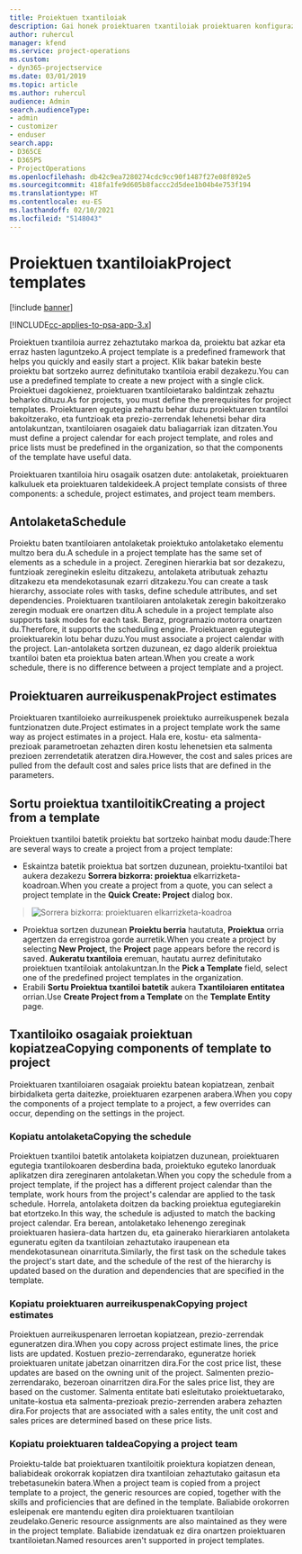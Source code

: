```yaml
---
title: Proiektuen txantiloiak
description: Gai honek proiektuaren txantiloiak proiektuaren konfigurazio bizkorra egiteko erabiltzeko moduari buruzko informazioa eskaintzen du.
author: ruhercul
manager: kfend
ms.service: project-operations
ms.custom:
- dyn365-projectservice
ms.date: 03/01/2019
ms.topic: article
ms.author: ruhercul
audience: Admin
search.audienceType:
- admin
- customizer
- enduser
search.app:
- D365CE
- D365PS
- ProjectOperations
ms.openlocfilehash: db42c9ea7280274cdc9cc90f1487f27e08f892e5
ms.sourcegitcommit: 418fa1fe9d605b8faccc2d5dee1b04b4e753f194
ms.translationtype: HT
ms.contentlocale: eu-ES
ms.lasthandoff: 02/10/2021
ms.locfileid: "5148043"
---
```

# <a name="project-templates"></a><span data-ttu-id="caf6a-103">Proiektuen txantiloiak</span><span class="sxs-lookup"><span data-stu-id="caf6a-103">Project templates</span></span> 

[!include [banner](../includes/psa-now-project-operations.md)]

[!INCLUDE[cc-applies-to-psa-app-3.x](../includes/cc-applies-to-psa-app-3x.md)]

<span data-ttu-id="caf6a-104">Proiektuen txantiloia aurrez zehaztutako markoa da, proiektu bat azkar eta erraz hasten laguntzeko.</span><span class="sxs-lookup"><span data-stu-id="caf6a-104">A project template is a predefined framework that helps you quickly and easily start a project.</span></span> <span data-ttu-id="caf6a-105">Klik bakar batekin beste proiektu bat sortzeko aurrez definitutako txantiloia erabil dezakezu.</span><span class="sxs-lookup"><span data-stu-id="caf6a-105">You can use a predefined template to create a new project with a single click.</span></span> <span data-ttu-id="caf6a-106">Proiektuei dagokienez, proiektuaren txantiloietarako baldintzak zehaztu beharko dituzu.</span><span class="sxs-lookup"><span data-stu-id="caf6a-106">As for projects, you must define the prerequisites for project templates.</span></span> <span data-ttu-id="caf6a-107">Proiektuaren egutegia zehaztu behar duzu proiektuaren txantiloi bakoitzerako, eta funtzioak eta prezio-zerrendak lehenetsi behar dira antolakuntzan, txantiloiaren osagaiek datu baliagarriak izan ditzaten.</span><span class="sxs-lookup"><span data-stu-id="caf6a-107">You must define a project calendar for each project template, and roles and price lists must be predefined in the organization, so that the components of the template have useful data.</span></span>

<span data-ttu-id="caf6a-108">Proiektuaren txantiloia hiru osagaik osatzen dute: antolaketak, proiektuaren kalkuluek eta proiektuaren taldekideek.</span><span class="sxs-lookup"><span data-stu-id="caf6a-108">A project template consists of three components: a schedule, project estimates, and project team members.</span></span>

## <a name="schedule"></a><span data-ttu-id="caf6a-109">Antolaketa</span><span class="sxs-lookup"><span data-stu-id="caf6a-109">Schedule</span></span>

<span data-ttu-id="caf6a-110">Proiektu baten txantiloiaren antolaketak proiektuko antolaketako elementu multzo bera du.</span><span class="sxs-lookup"><span data-stu-id="caf6a-110">A schedule in a project template has the same set of elements as a schedule in a project.</span></span> <span data-ttu-id="caf6a-111">Zereginen hierarkia bat sor dezakezu, funtzioak zereginekin esleitu ditzakezu, antolaketa atributuak zehaztu ditzakezu eta mendekotasunak ezarri ditzakezu.</span><span class="sxs-lookup"><span data-stu-id="caf6a-111">You can create a task hierarchy, associate roles with tasks, define schedule attributes, and set dependencies.</span></span> <span data-ttu-id="caf6a-112">Proiektuaren txantiloiaren antolaketak zeregin bakoitzerako zeregin moduak ere onartzen ditu.</span><span class="sxs-lookup"><span data-stu-id="caf6a-112">A schedule in a project template also supports task modes for each task.</span></span> <span data-ttu-id="caf6a-113">Beraz, programazio motorra onartzen du.</span><span class="sxs-lookup"><span data-stu-id="caf6a-113">Therefore, it supports the scheduling engine.</span></span> <span data-ttu-id="caf6a-114">Proiektuaren egutegia proiektuarekin lotu behar duzu.</span><span class="sxs-lookup"><span data-stu-id="caf6a-114">You must associate a project calendar with the project.</span></span> <span data-ttu-id="caf6a-115">Lan-antolaketa sortzen duzunean, ez dago alderik proiektua txantiloi baten eta proiektua baten artean.</span><span class="sxs-lookup"><span data-stu-id="caf6a-115">When you create a work schedule, there is no difference between a project template and a project.</span></span>

## <a name="project-estimates"></a><span data-ttu-id="caf6a-116">Proiektuaren aurreikuspenak</span><span class="sxs-lookup"><span data-stu-id="caf6a-116">Project estimates</span></span>

<span data-ttu-id="caf6a-117">Proiektuaren txantiloieko aurreikuspenek proiektuko aurreikuspenek bezala funtzionatzen dute.</span><span class="sxs-lookup"><span data-stu-id="caf6a-117">Project estimates in a project template work the same way as project estimates in a project.</span></span> <span data-ttu-id="caf6a-118">Hala ere, kostu- eta salmenta-prezioak parametroetan zehazten diren kostu lehenetsien eta salmenta prezioen zerrendetatik ateratzen dira.</span><span class="sxs-lookup"><span data-stu-id="caf6a-118">However, the cost and sales prices are pulled from the default cost and sales price lists that are defined in the parameters.</span></span>

## <a name="creating-a-project-from-a-template"></a><span data-ttu-id="caf6a-119">Sortu proiektua txantiloitik</span><span class="sxs-lookup"><span data-stu-id="caf6a-119">Creating a project from a template</span></span>
 
<span data-ttu-id="caf6a-120">Proiektuen txantiloi batetik proiektu bat sortzeko hainbat modu daude:</span><span class="sxs-lookup"><span data-stu-id="caf6a-120">There are several ways to create a project from a project template:</span></span>

- <span data-ttu-id="caf6a-121">Eskaintza batetik proiektua bat sortzen duzunean, proiektu-txantiloi bat aukera dezakezu **Sorrera bizkorra: proiektua** elkarrizketa-koadroan.</span><span class="sxs-lookup"><span data-stu-id="caf6a-121">When you create a project from a quote, you can select a project template in the **Quick Create: Project** dialog box.</span></span>

> ![Sorrera bizkorra: proiektuaren elkarrizketa-koadroa](media/project-11.png)

- <span data-ttu-id="caf6a-123">Proiektua sortzen duzunean **Proiektu berria** hautatuta, **Proiektua** orria agertzen da erregistroa gorde aurretik.</span><span class="sxs-lookup"><span data-stu-id="caf6a-123">When you create a project by selecting **New Project**, the **Project** page appears before the record is saved.</span></span> <span data-ttu-id="caf6a-124">**Aukeratu txantiloia** eremuan, hautatu aurrez definitutako proiektuen txantiloiak antolakuntzan.</span><span class="sxs-lookup"><span data-stu-id="caf6a-124">In the **Pick a Template** field, select one of the predefined project templates in the organization.</span></span>
- <span data-ttu-id="caf6a-125">Erabili **Sortu Proiektua txantiloi batetik** aukera **Txantiloiaren entitatea** orrian.</span><span class="sxs-lookup"><span data-stu-id="caf6a-125">Use **Create Project from a Template** on the **Template Entity** page.</span></span>

## <a name="copying-components-of-template-to-project"></a><span data-ttu-id="caf6a-126">Txantiloiko osagaiak proiektuan kopiatzea</span><span class="sxs-lookup"><span data-stu-id="caf6a-126">Copying components of template to project</span></span>

<span data-ttu-id="caf6a-127">Proiektuaren txantiloiaren osagaiak proiektu batean kopiatzean, zenbait birbidalketa gerta daitezke, proiektuaren ezarpenen arabera.</span><span class="sxs-lookup"><span data-stu-id="caf6a-127">When you copy the components of a project template to a project, a few overrides can occur, depending on the settings in the project.</span></span>

### <a name="copying-the-schedule"></a><span data-ttu-id="caf6a-128">Kopiatu antolaketa</span><span class="sxs-lookup"><span data-stu-id="caf6a-128">Copying the schedule</span></span>

<span data-ttu-id="caf6a-129">Proiektuen txantiloi batetik antolaketa koipiatzen duzunean, proiektuaren egutegia txantilokoaren desberdina bada, proiektuko eguteko lanorduak aplikatzen dira zereginaren antolaketan.</span><span class="sxs-lookup"><span data-stu-id="caf6a-129">When you copy the schedule from a project template, if the project has a different project calendar than the template, work hours from the project's calendar are applied to the task schedule.</span></span> <span data-ttu-id="caf6a-130">Horrela, antolaketa doitzen da backing proiektua egutegiarekin bat etortzeko.</span><span class="sxs-lookup"><span data-stu-id="caf6a-130">In this way, the schedule is adjusted to match the backing project calendar.</span></span> <span data-ttu-id="caf6a-131">Era berean, antolaketako lehenengo zereginak proiektuaren hasiera-data hartzen du, eta gainerako hierarkiaren antolaketa eguneratu egiten da txantiloian zehaztutako iraupenean eta mendekotasunean oinarrituta.</span><span class="sxs-lookup"><span data-stu-id="caf6a-131">Similarly, the first task on the schedule takes the project's start date, and the schedule of the rest of the hierarchy is updated based on the duration and dependencies that are specified in the template.</span></span> 

### <a name="copying-project-estimates"></a><span data-ttu-id="caf6a-132">Kopiatu proiektuaren aurreikuspenak</span><span class="sxs-lookup"><span data-stu-id="caf6a-132">Copying project estimates</span></span> 

<span data-ttu-id="caf6a-133">Proiektuen aurreikuspenaren lerroetan kopiatzean, prezio-zerrendak eguneratzen dira.</span><span class="sxs-lookup"><span data-stu-id="caf6a-133">When you copy across project estimate lines, the price lists are updated.</span></span> <span data-ttu-id="caf6a-134">Kostuen prezio-zerrendarako, eguneratze horiek proiektuaren unitate jabetzan oinarritzen dira.</span><span class="sxs-lookup"><span data-stu-id="caf6a-134">For the cost price list, these updates are based on the owning unit of the project.</span></span> <span data-ttu-id="caf6a-135">Salmenten prezio-zerrendarako, bezeroan oinarritzen dira.</span><span class="sxs-lookup"><span data-stu-id="caf6a-135">For the sales price list, they are based on the customer.</span></span> <span data-ttu-id="caf6a-136">Salmenta entitate bati esleitutako proiektuetarako, unitate-kostua eta salmenta-prezioak prezio-zerrenden arabera zehazten dira.</span><span class="sxs-lookup"><span data-stu-id="caf6a-136">For projects that are associated with a sales entity, the unit cost and sales prices are determined based on these price lists.</span></span>

### <a name="copying-a-project-team"></a><span data-ttu-id="caf6a-137">Kopiatu proiektuaren taldea</span><span class="sxs-lookup"><span data-stu-id="caf6a-137">Copying a project team</span></span>

<span data-ttu-id="caf6a-138">Proiektu-talde bat proiektuaren txantiloitik proiektura kopiatzen denean, baliabideak orokorrak kopiatzen dira txantiloian zehaztutako gaitasun eta trebetasunekin batera.</span><span class="sxs-lookup"><span data-stu-id="caf6a-138">When a project team is copied from a project template to a project, the generic resources are copied, together with the skills and proficiencies that are defined in the template.</span></span> <span data-ttu-id="caf6a-139">Baliabide orokorren esleipenak ere mantendu egiten dira proiektuaren txantiloian zeudelako.</span><span class="sxs-lookup"><span data-stu-id="caf6a-139">Generic resource assignments are also maintained as they were in the project template.</span></span> <span data-ttu-id="caf6a-140">Baliabide izendatuak ez dira onartzen proiektuaren txantiloietan.</span><span class="sxs-lookup"><span data-stu-id="caf6a-140">Named resources aren't supported in project templates.</span></span>
